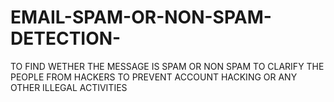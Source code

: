 # EMAIL-SPAM-OR-NON-SPAM-DETECTION-
TO FIND WETHER THE MESSAGE IS SPAM OR NON SPAM TO CLARIFY THE PEOPLE 
FROM HACKERS TO PREVENT ACCOUNT HACKING OR ANY OTHER ILLEGAL ACTIVITIES 

